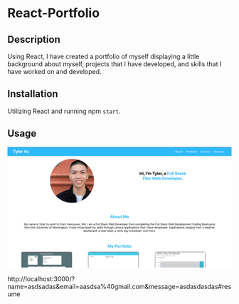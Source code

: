 # React-Portfolio

## Description
Using React, I have created a portfolio of myself displaying a little background about myself, projects that I have developed, and skills that I have worked on and developed. 

## Installation
Utilizing React and running npm `start`.

## Usage 
![ScreenShot](screenshot.png?raw=true "ReactHomePage")

http://localhost:3000/?name=asdsadas&email=aasdsa%40gmail.com&message=asdasdasdas#resume

